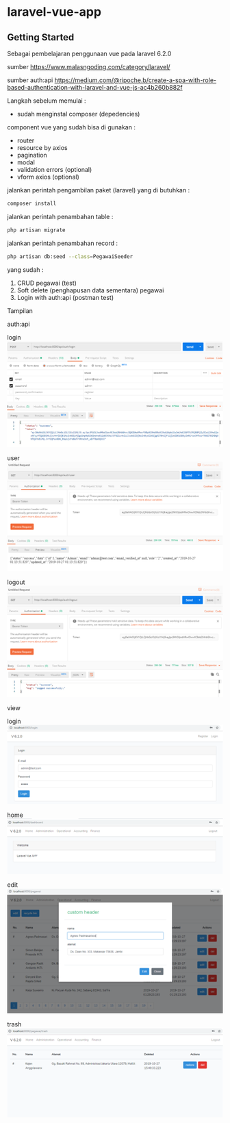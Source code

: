 # laravel-vue-app

## Getting Started

Sebagai pembelajaran penggunaan vue pada laravel 6.2.0

sumber https://www.malasngoding.com/category/laravel/

sumber auth:api https://medium.com/@ripoche.b/create-a-spa-with-role-based-authentication-with-laravel-and-vue-js-ac4b260b882f

Langkah sebelum memulai :
- sudah menginstal composer (depedencies)

component vue yang sudah bisa di gunakan :
- router
- resource by axios
- pagination
- modal
- validation errors (optional)
- vform axios (optional)

jalankan perintah pengambilan paket (laravel) yang di butuhkan :
```bash
composer install
```

jalankan perintah penambahan table :
```bash
php artisan migrate
```

jalankan perintah penambahan record :
```bash
php artisan db:seed --class=PegawaiSeeder
```

yang sudah :
1. CRUD pegawai (test)
2. Soft delete (penghapusan data sementara) pegawai
3. Login with auth:api (postman test)

Tampilan

auth:api

login
![login](https://github.com/maulana20/laravel-vue-app/blob/master/image/login.PNG)

user
![user](https://github.com/maulana20/laravel-vue-app/blob/master/image/user.PNG)

logout
![logout](https://github.com/maulana20/laravel-vue-app/blob/master/image/logout.PNG)

view

login
![login-vue](https://github.com/maulana20/laravel-vue-app/blob/master/image/login-vue.PNG)

home
![home](https://github.com/maulana20/laravel-vue-app/blob/master/image/home.PNG)

edit
![edit](https://github.com/maulana20/laravel-vue-app/blob/master/image/edit.PNG)

trash
![trash](https://github.com/maulana20/laravel-vue-app/blob/master/image/trash.PNG)
